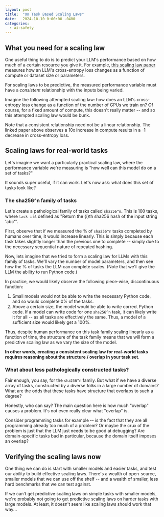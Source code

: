 ```yaml
---
layout: post
title:  "On Task Based Scaling Laws"
date:   2024-10-10 0:00:00 -0400
categories:
  - ai-safety
---
```


## What you need for a scaling law

One useful thing to do is to predict your LLM's performance based on how much of a certain resource you give it. For example, [this scaling law paper](https://arxiv.org/abs/2001.08361) measures how an LLM's cross-entropy loss changes as a function of compute or dataset size or parameters.

For scaling laws to be predictive, the measured performance variable must have a _consistent_ relationship with the inputs being varied. 

Imagine the following attempted scaling law: how does an LLM's cross-entropy loss change as a function of the number of GPUs we train on? Of course, for a fixed amount of compute, this doesn't really matter -- and so this attempted scaling law would be bunk.

Note that a consistent relationship need not be a linear relationship. The linked paper above observes a 10x increase in compute results in a -1 decrease in cross-entropy loss. 

## Scaling laws for real-world tasks

Let's imagine we want a particularly practical scaling law, where the performance variable we're measuring is "how well can this model do on a set of tasks?"

It sounds super useful, if it can work. Let's now ask: what does this set of tasks look like?

### The sha256^n family of tasks

Let's create a pathological family of tasks called `sha256^n`. This is 100 tasks, where `task i` is defined as "Return the {i}th sha256 hash of the input string 'abc'".

First, observe that if we measured the % of `sha256^n` tasks completed by humans over time, it would increase linearly. This is simply because each task takes slightly longer than the previous one to complete -- simply due to the necessary sequential nature of repeated hashing.

Now, lets imagine that we tried to form a scaling law for LLMs with this family of tasks. We'll vary the number of model parameters, and then see how the % of tasks the LLM can complete scales. (Note that we'll give the LLM the ability to run Python code.)

In practice, we would likely observe the following piece-wise, discontinuous function:
1. Small models would not be able to write the necessary Python code, and so would complete 0% of the tasks.
2. Above a certain size, the model would be able to write correct Python code. If a model can write code for one `sha256^n` task, it can likely write it for all -- as all tasks are effectively the same. Thus, a model of a sufficient size would likely get a 100%.

Thus, despite human performance on this task family scaling linearly as a function of time, the structure of the task family means that we will form a predictive scaling law as we vary the size of the model. 

**In other words, creating a consistent scaling law for real-world tasks requires reasoning about the structure / overlap in your task set.**

### What about less pathologically constructed tasks?

Fair enough, you say, for the `sha256^n` family. But what if we have a diverse array of tasks, constructed by a diverse folks in a large number of domains? What are the odds that these tasks have structure that overlaps to such a degree?

Honestly, who can say? The main question here is how much "overlap" causes a problem. It's not even really clear what "overlap" is. 

Consider programming tasks for example -- is the fact that they are all programming already too much of a problem? Or maybe the crux of the problem is just that the LLM just needs to be good at debugging? Are domain-specific tasks bad in particular, because the domain itself imposes an overlap? 

## Verifying the scaling laws now

One thing we can do is start with smaller models and easier tasks, and test our ability to build effective scaling laws. There's a wealth of open-source, smaller models that we can use off the shelf -- and a wealth of smaller, less hard benchmarks that we can test against. 

If we can't get predictive scaling laws on simple tasks with smaller models, we're probably not going to get predictive scaling laws on harder tasks with large models. At least, it doesn't seem like scaling laws should work that way...